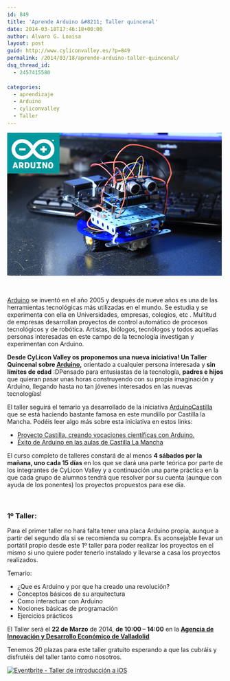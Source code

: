 ```yaml
---
id: 849
title: 'Aprende Arduino &#8211; Taller quincenal'
date: 2014-03-18T17:46:18+00:00
author: Alvaro G. Loaisa
layout: post
guid: http://www.cyliconvalley.es/?p=849
permalink: /2014/03/18/aprende-arduino-taller-quincenal/
dsq_thread_id:
  - 2457415580

categories:
  - aprendizaje
  - Arduino
  - cyliconvalley
  - Taller
---
```

<img class="size-full wp-image-863 alignnone aligncenter" title="arduino" src="/assets/2014/03/arduino.jpg" alt="" width="500" height="333" />

&nbsp;

<a href="http://www.arduino.cc/es/" target="_blank">Arduino</a> se inventó en el año 2005 y después de nueve años es una de las herramientas tecnológicas más utilizadas en el mundo. Se estudia y se experimenta con ella en Universidades, empresas, colegios, etc . Multitud de empresas desarrollan proyectos de control automático de procesos tecnológicos y de robótica. Artistas, biólogos, tecnólogos y todos aquellas personas interesadas en este campo de la tecnología investigan y experimentan con Arduino.

**Desde CyLicon Valley os proponemos una nueva iniciativa! Un Taller Quincenal sobre <a title="Arduino" href="http://www.arduino.cc/es/" target="_blank">Arduino</a>,** orientado a cualquier persona interesada y **sin límites de edad**  :DPensado para entusiastas de la tecnología, **padres e hijos** que quieran pasar unas horas construyendo con su propia imaginación y Arduino, llegando hasta no tan jóvenes interesados en las nuevas tecnologías!

El taller seguirá el temario ya desarrollado de la iniciativa <a title="ArduinoCastilla" href="http://castilla.verkstad.cc/es/pagina-principal/" target="_blank">ArduinoCastilla</a> que se está haciendo bastante famosa en este mundillo por Castilla la Mancha. Podéis leer algo más sobre esta iniciativa en estos links:

  * [Proyecto Castilla, creando vocaciones científicas con Arduino.](http://centroformacionprofesorado.castillalamancha.es/es/cultura-digital-v2/-/blogs/proyecto-castilla-creando-vocaciones-cientificas-con-arduino?_33_redirect=http://centroformacionprofesorado.castillalamancha.es/es/cultura-digital-v2?p_p_id=33&p_p_lifecycle=0&p_p_state=normal&p_p_mode=view&p_p_col_id=column-1&p_p_col_count=1&p_r_p_564233524_tag=arduino+castilla+tecnolog%C3%ADas+ciencia)
  * <a href="http://www.sorayapaniagua.com/2013/05/27/exito-de-arduino-en-las-aulas-de-castilla-la-mancha/" target="_blank">Éxito de Arduino en las aulas de </a> <a href="http://www.sorayapaniagua.com/2013/05/27/exito-de-arduino-en-las-aulas-de-castilla-la-mancha/" target="_blank">Castilla La Mancha</a>

El curso completo de talleres constará de al menos **4 sábados por la mañana, uno cada 15 días** en los que se dará una parte teórica por parte de los integrantes de CyLicon Valley y a continuación una parte práctica en la que cada grupo de alumnos tendrá que resolver por su cuenta (aunque con ayuda de los ponentes) los proyectos propuestos para ese día.

&nbsp;

### 1º Taller:

Para el primer taller no hará falta tener una placa Arduino propia, aunque a partir del segundo día si se recomienda su compra. Es aconsejable llevar un portátil propio desde este 1º taller para poder realizar los proyectos en el mismo si uno quiere poder tenerlo instalado y llevarse a casa los proyectos realizados.

Temario:

  * ¿Que es Arduino y por que ha creado una revolución?
  * Conceptos básicos de su arquitectura
  * Como interactuar con Arduino
  * Nociones básicas de programación
  * Ejercicios prácticos

<div>
</div>

El Taller será el **22 de Marzo** de 2014, **de 10:00 &#8211; 14:00** en la <a href="http://www.valladolidadelante.es/lang/agencia/?refbol=agencia&refsec=agencia_donde-estamos" target="_blank"><strong>Agencia de Innovación y Desarrollo Económico de Valladolid</strong></a>

Tenemos 20 plazas para este taller gratuito esperando a que las cubráis y disfrutéis del taller tanto como nosotros.
  
<a href="https://arduino-cyliconvalley.eventbrite.es" target="_blank"><img class="aligncenter" src="http://www.eventbrite.com/custombutton?eid=5424330318" alt="Eventbrite - Taller de introducción a iOS" /></a>